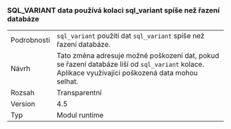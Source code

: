 ### <a name="sqlvariant-data-uses-sqlvariant-collation-rather-than-database-collation"></a>SQL_VARIANT data používá kolaci sql_variant spíše než řazení databáze

|   |   |
|---|---|
|Podrobnosti|<code>sql_variant</code> použití dat <code>sql_variant</code> spíše než řazení databáze.|
|Návrh|Tato změna adresuje možné poškození dat, pokud se řazení databáze liší od <code>sql_variant</code> kolace. Aplikace využívající poškozená data mohou selhat.|
|Rozsah|Transparentní|
|Version|4.5|
|Typ|Modul runtime|

